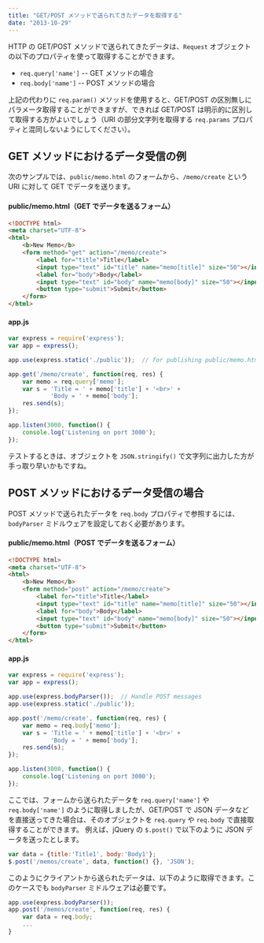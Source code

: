 ```yaml
---
title: "GET/POST メソッドで送られてきたデータを取得する"
date: "2013-10-29"
---
```


HTTP の GET/POST メソッドで送られてきたデータは、`Request` オブジェクトの以下のプロパティを使って取得することができます。

* `req.query['name']`  -- GET メソッドの場合
* `req.body['name']`  -- POST メソッドの場合

上記の代わりに `req.param()` メソッドを使用すると、GET/POST の区別無しにパラメータ取得することができますが、できれば GET/POST は明示的に区別して取得する方がよいでしょう（URI の部分文字列を取得する `req.params` プロパティと混同しないようにしてください）。

GET メソッドにおけるデータ受信の例
----

次のサンプルでは、`public/memo.html` のフォームから、`/memo/create` という URI に対して GET でデータを送ります。

#### public/memo.html（GET でデータを送るフォーム）

```html
<!DOCTYPE html>
<meta charset="UTF-8">
<html>
    <b>New Memo</b>
    <form method="get" action="/memo/create">
        <label for="title">Title</label>
        <input type="text" id="title" name="memo[title]" size="50"></input><br>
        <label for="body">Body</label>
        <input type="text" id="body" name="memo[body]" size="50"></input><br>
        <button type="submit">Submit</button>
    </form>
</html>
```

#### app.js

```javascript
var express = require('express');
var app = express();

app.use(express.static('./public'));  // for publishing public/memo.html

app.get('/memo/create', function(req, res) {
    var memo = req.query['memo'];
    var s = 'Title = ' + memo['title'] + '<br>' +
            'Body = ' + memo['body'];
    res.send(s);
});

app.listen(3000, function() {
    console.log('Listening on port 3000');
});
```

テストするときは、オブジェクトを `JSON.stringify()` で文字列に出力した方が手っ取り早いかもですね。


POST メソッドにおけるデータ受信の場合
----

POST メソッドで送られたデータを `req.body` プロパティで参照するには、`bodyParser` ミドルウェアを設定しておく必要があります。

#### public/memo.html（POST でデータを送るフォーム）

```html
<!DOCTYPE html>
<meta charset="UTF-8">
<html>
    <b>New Memo</b>
    <form method="post" action="/memo/create">
        <label for="title">Title</label>
        <input type="text" id="title" name="memo[title]" size="50"></input><br>
        <label for="body">Body</label>
        <input type="text" id="body" name="memo[body]" size="50"></input><br>
        <button type="submit">Submit</button>
    </form>
</html>
```

#### app.js

```javascript
var express = require('express');
var app = express();

app.use(express.bodyParser());  // Handle POST messages
app.use(express.static('./public'));

app.post('/memo/create', function(req, res) {
    var memo = req.body['memo'];
    var s = 'Title = ' + memo['title'] + '<br>' +
            'Body = ' + memo['body'];
    res.send(s);
});

app.listen(3000, function() {
    console.log('Listening on port 3000');
});
```

ここでは、フォームから送られたデータを `req.query['name']` や `req.body['name']` のように取得しましたが、GET/POST で JSON データなどを直接送ってきた場合は、そのオブジェクトを `req.query` や `req.body` で直接取得することができます。
例えば、jQuery の `$.post()` で以下のように JSON データを送ったとします。

```javascript
var data = {title:'Title1', body:'Body1'};
$.post('/memos/create', data, function() {}, 'JSON');
```

このようにクライアントから送られたデータは、以下のように取得できます。このケースでも `bodyParser` ミドルウェアは必要です。

```javascript
app.use(express.bodyParser());
app.post('/memos/create', function(req, res) {
    var data = req.body;
    ...
}
```


